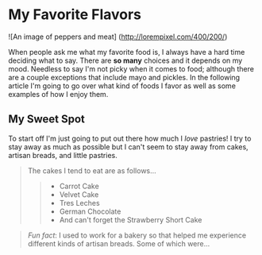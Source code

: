 # My Favorite Flavors

![An image of peppers and meat] (http://lorempixel.com/400/200/)

When people ask me what my favorite food is, I always have a hard time deciding what to say. There are **so many** choices and it depends on my mood. Needless to say I'm not picky when it comes to food; although there are a couple exceptions that include mayo and pickles. In the following article I'm going to go over what kind of foods I favor as well as some examples of how I enjoy them.

## My Sweet Spot

To start off I'm just going to put out there how much I _love_ pastries! I try to stay away as much as possible but I can't seem to stay away from cakes, artisan breads, and little pastries.
>The cakes I tend to eat are as follows...
>>* Carrot Cake
>>* Velvet Cake
>>* Tres Leches
>>* German Chocolate
>>* And can't forget the Strawberry Short Cake

>_Fun fact_: I used to work for a bakery so that helped me experience different kinds of artisan breads. Some of which were...
>>